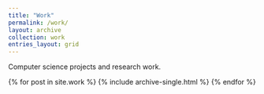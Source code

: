 ```yaml
---
title: "Work"
permalink: /work/
layout: archive
collection: work
entries_layout: grid
---
```


Computer science projects and research work.

{% for post in site.work %}
  {% include archive-single.html %}
{% endfor %}